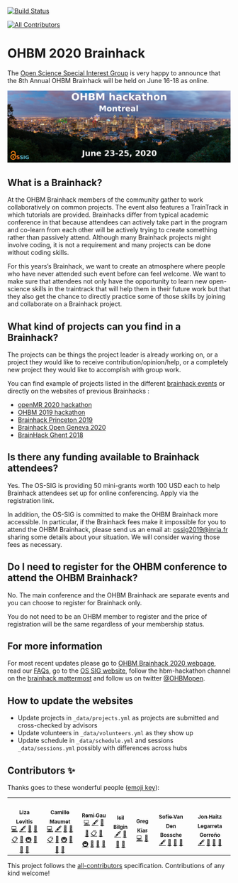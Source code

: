 [![Build Status](https://travis-ci.com/ohbm/hackathon2020.svg?branch=master)](https://travis-ci.com/ohbm/hackathon2020)
<!-- ALL-CONTRIBUTORS-BADGE:START - Do not remove or modify this section -->
[![All Contributors](https://img.shields.io/badge/all_contributors-7-orange.svg?style=flat-square)](#contributors-)
<!-- ALL-CONTRIBUTORS-BADGE:END -->

# OHBM 2020 Brainhack

The [Open Science Special Interest Group](https://ossig.netlify.com/) is very happy to announce that the 8th Annual OHBM Brainhack will be held on June 16-18 as online.

![landing_image](img/landing_hackathon_2020.jpg)

## What is a Brainhack?

At the OHBM Brainhack members of the community gather to work collaboratively on common projects. The event also features a TrainTrack in which tutorials are provided. Brainhacks differ from typical academic conference in that because attendees can actively take part in the program and co-learn from each other will be actively trying to create something rather than passively attend. Although many Brainhack projects might involve coding, it is not a requirement and many projects can be done without coding skills.

For this years’s Brainhack, we want to create an atmosphere where people who have never attended such event before can feel welcome. We want to make sure that attendees not only have the opportunity to learn new open-science skills in the traintrack that will help them in their future work but that they also get the chance to directly practice some of those skills by joining and collaborate on a Brainhack project.

## What kind of projects can you find in a Brainhack?

The projects can be things the project leader is already working on, or a project they would like to receive contribution/opinion/help, or a completely new project they would like to accomplish with group work.

You can find example of projects listed in the different [brainhack events](http://www.brainhack.org/) or directly on the websites of previous Brainhacks :

-   [openMR 2020 hackathon](https://github.com/OpenMRBenelux/openmrb2020-hackathon/issues)
-   [OHBM 2019 hackathon](https://github.com/ohbm/hackathon2019/issues)
-   [Brainhack Princeton 2019](https://github.com/brainhack-princeton/brainhack-princeton-2019)
-   [Brainhack Open Geneva 2020](https://brainhack.ch/#portfolio)
-   [BrainHack Ghent 2018](https://brainhackghent.github.io)

## Is there any funding available to Brainhack attendees?

Yes. The OS-SIG is providing 50 mini-grants worth 100 USD each to help Brainhack attendees set up for online conferencing. Apply via the registration link.

In addition, the OS-SIG is committed to make the OHBM Brainhack more accessible. In particular, if the Brainhack fees make it impossible for you to attend the OHBM Brainhack, please send us an email at: ossig2019@inria.fr sharing some details about your situation. We will consider waving those fees as necessary.

## Do I need to register for the OHBM conference to attend the OHBM Brainhack?

No.
The main conference and the OHBM Brainhack are separate events and you can choose to register for Brainhack only.

You do not need to be an OHBM member to register and the price of registration will be the same regardless of your membership status.

## For more information

For most recent updates please go to [OHBM Brainhack 2020 webpage](https://ohbm.github.io/hackathon2020), read our [FAQs](https://ohbm.github.io/hackathon2020/FAQ/), go to the [OS SIG website](https://ossig.netlify.com/), follow the hbm-hackathon channel on the [brainhack mattermost](https://mattermost.brainhack.org/signup_user_complete/?id=orpd9qqjb7gqpnwg5k1fdagrq) and follow us on twitter [@OHBMopen](https://twitter.com/ohbmopen).

## How to update the websites

-   Update projects in `_data/projects.yml` as projects are submitted and cross-checked by advisors
-   Update volunteers in `_data/volunteers.yml` as they show up
-   Update schedule in `_data/schedule.yml` and sessions `_data/sessions.yml` possibly with differences across hubs

## Contributors ✨

Thanks goes to these wonderful people ([emoji key](https://allcontributors.org/docs/en/emoji-key)):

<!-- ALL-CONTRIBUTORS-LIST:START - Do not remove or modify this section -->
<!-- prettier-ignore-start -->
<!-- markdownlint-disable -->
<table>
  <tr>
    <td align="center"><a href="https://github.com/llevitis"><img src="https://avatars3.githubusercontent.com/u/17363738?v=4" width="100px;" alt=""/><br /><sub><b>Liza Levitis</b></sub></a><br /><a href="https://github.com/ohbm/hackathon2020/commits?author=llevitis" title="Code">💻</a> <a href="#content-llevitis" title="Content">🖋</a> <a href="https://github.com/ohbm/hackathon2020/commits?author=llevitis" title="Documentation">📖</a> <a href="#design-llevitis" title="Design">🎨</a> <a href="#eventOrganizing-llevitis" title="Event Organizing">📋</a> <a href="#ideas-llevitis" title="Ideas, Planning, & Feedback">🤔</a> <a href="#infra-llevitis" title="Infrastructure (Hosting, Build-Tools, etc)">🚇</a> <a href="#maintenance-llevitis" title="Maintenance">🚧</a> <a href="https://github.com/ohbm/hackathon2020/pulls?q=is%3Apr+reviewed-by%3Allevitis" title="Reviewed Pull Requests">👀</a> <a href="#projectManagement-llevitis" title="Project Management">📆</a></td>
    <td align="center"><a href="http://camillemaumet.com"><img src="https://avatars1.githubusercontent.com/u/5374264?v=4" width="100px;" alt=""/><br /><sub><b>Camille Maumet</b></sub></a><br /><a href="https://github.com/ohbm/hackathon2020/commits?author=cmaumet" title="Code">💻</a> <a href="#content-cmaumet" title="Content">🖋</a> <a href="https://github.com/ohbm/hackathon2020/commits?author=cmaumet" title="Documentation">📖</a> <a href="#design-cmaumet" title="Design">🎨</a> <a href="#eventOrganizing-cmaumet" title="Event Organizing">📋</a> <a href="#ideas-cmaumet" title="Ideas, Planning, & Feedback">🤔</a> <a href="#infra-cmaumet" title="Infrastructure (Hosting, Build-Tools, etc)">🚇</a> <a href="#maintenance-cmaumet" title="Maintenance">🚧</a> <a href="https://github.com/ohbm/hackathon2020/pulls?q=is%3Apr+reviewed-by%3Acmaumet" title="Reviewed Pull Requests">👀</a> <a href="#projectManagement-cmaumet" title="Project Management">📆</a></td>
    <td align="center"><a href="https://remi-gau.github.io/"><img src="https://avatars3.githubusercontent.com/u/6961185?v=4" width="100px;" alt=""/><br /><sub><b>Remi Gau</b></sub></a><br /><a href="https://github.com/ohbm/hackathon2020/commits?author=Remi-Gau" title="Code">💻</a> <a href="#content-Remi-Gau" title="Content">🖋</a> <a href="https://github.com/ohbm/hackathon2020/commits?author=Remi-Gau" title="Documentation">📖</a> <a href="#design-Remi-Gau" title="Design">🎨</a> <a href="#eventOrganizing-Remi-Gau" title="Event Organizing">📋</a> <a href="#ideas-Remi-Gau" title="Ideas, Planning, & Feedback">🤔</a> <a href="#infra-Remi-Gau" title="Infrastructure (Hosting, Build-Tools, etc)">🚇</a> <a href="#maintenance-Remi-Gau" title="Maintenance">🚧</a> <a href="https://github.com/ohbm/hackathon2020/pulls?q=is%3Apr+reviewed-by%3ARemi-Gau" title="Reviewed Pull Requests">👀</a> <a href="#projectManagement-Remi-Gau" title="Project Management">📆</a></td>
    <td align="center"><a href="https://twitter.com/complexbrains"><img src="https://avatars1.githubusercontent.com/u/45263281?v=4" width="100px;" alt=""/><br /><sub><b>Isil Bilgin</b></sub></a><br /><a href="#content-complexbrains" title="Content">🖋</a> <a href="https://github.com/ohbm/hackathon2020/commits?author=complexbrains" title="Documentation">📖</a> <a href="#ideas-complexbrains" title="Ideas, Planning, & Feedback">🤔</a> <a href="https://github.com/ohbm/hackathon2020/pulls?q=is%3Apr+reviewed-by%3Acomplexbrains" title="Reviewed Pull Requests">👀</a></td>
    <td align="center"><a href="http://gkiar.github.io"><img src="https://avatars3.githubusercontent.com/u/4883288?v=4" width="100px;" alt=""/><br /><sub><b>Greg Kiar</b></sub></a><br /><a href="https://github.com/ohbm/hackathon2020/commits?author=gkiar" title="Code">💻</a> <a href="#design-gkiar" title="Design">🎨</a></td>
    <td align="center"><a href="https://github.com/sofievdbos"><img src="https://avatars0.githubusercontent.com/u/23309041?v=4" width="100px;" alt=""/><br /><sub><b>Sofie Van Den Bossche</b></sub></a><br /><a href="#content-sofievdbos" title="Content">🖋</a> <a href="https://github.com/ohbm/hackathon2020/commits?author=sofievdbos" title="Documentation">📖</a> <a href="#ideas-sofievdbos" title="Ideas, Planning, & Feedback">🤔</a> <a href="https://github.com/ohbm/hackathon2020/pulls?q=is%3Apr+reviewed-by%3Asofievdbos" title="Reviewed Pull Requests">👀</a></td>
    <td align="center"><a href="https://github.com/jhlegarreta"><img src="https://avatars3.githubusercontent.com/u/5576557?v=4" width="100px;" alt=""/><br /><sub><b>Jon Haitz Legarreta Gorroño</b></sub></a><br /><a href="#content-jhlegarreta" title="Content">🖋</a> <a href="https://github.com/ohbm/hackathon2020/commits?author=jhlegarreta" title="Documentation">📖</a> <a href="#ideas-jhlegarreta" title="Ideas, Planning, & Feedback">🤔</a> <a href="https://github.com/ohbm/hackathon2020/pulls?q=is%3Apr+reviewed-by%3Ajhlegarreta" title="Reviewed Pull Requests">👀</a></td>
  </tr>
</table>

<!-- markdownlint-enable -->
<!-- prettier-ignore-end -->
<!-- ALL-CONTRIBUTORS-LIST:END -->

This project follows the [all-contributors](https://github.com/all-contributors/all-contributors) specification. Contributions of any kind welcome!
